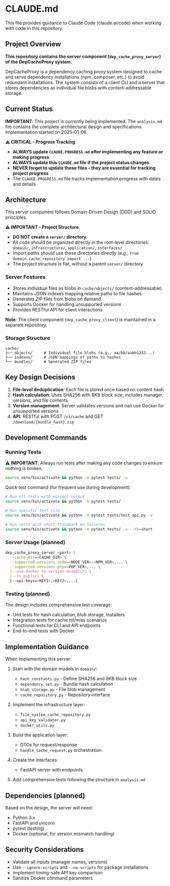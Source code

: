 # CLAUDE.md

This file provides guidance to Claude Code (claude.ai/code) when working with code in this repository.

## Project Overview

**This repository contains the server component (`dep_cache_proxy_server`) of the DepCacheProxy system.**

DepCacheProxy is a dependency caching proxy system designed to cache and serve dependency installations (npm, composer, etc.) to avoid redundant installations. The system consists of a client CLI and a server that stores dependencies as individual file blobs with content-addressable storage.

## Current Status

**IMPORTANT**: This project is currently being implemented. The `analysis.md` file contains the complete architectural design and specifications. Implementation started on 2025-01-06.

**⚠️ CRITICAL - Progress Tracking**: 
- **ALWAYS update `CLAUDE.PROGRESS.md` after implementing any feature or making progress**
- **ALWAYS update this `CLAUDE.md` file if the project status changes**
- **NEVER forget to update these files - they are essential for tracking project progress**
- The `CLAUDE.PROGRESS.md` file tracks implementation progress with dates and details

## Architecture

This server component follows Domain-Driven Design (DDD) and SOLID principles.

**⚠️ IMPORTANT - Project Structure**: 
- **DO NOT create a `server/` directory**
- All code should be organized directly in the root-level directories: `domain/`, `infrastructure/`, `application/`, `interfaces/`
- Import paths should use these directories directly (e.g., `from domain.cache_repository import ...`)
- The project structure is flat, without a parent `server/` directory

### Server Features
- Stores individual files as blobs in `cache/objects/` (content-addressable)
- Maintains JSON indexes mapping relative paths to file hashes
- Generates ZIP files from blobs on demand
- Supports Docker for handling unsupported versions
- Provides RESTful API for client interactions

**Note**: The client component (`dep_cache_proxy_client`) is maintained in a separate repository.

### Storage Structure
```
cache/
├── objects/     # Individual file blobs (e.g., aa/bb/aabb1232...)
├── indexes/     # JSON mappings of paths to hashes
└── bundles/     # Generated ZIP files
```

## Key Design Decisions

1. **File-level deduplication**: Each file is stored once based on content hash
2. **Hash calculation**: Uses SHA256 with 8KB block size, includes manager, versions, and file contents
3. **Version management**: Server validates versions and can use Docker for unsupported versions
4. **API**: RESTful with POST `/v1/cache` and GET `/download/{bundle_hash}.zip`

## Development Commands

### Running Tests

**⚠️ IMPORTANT**: Always run tests after making any code changes to ensure nothing is broken.

```bash
source venv/bin/activate && python -m pytest tests/ -v
```

Quick test command (for frequent use during development):
```bash
# Run all tests with minimal output
source venv/bin/activate && python -m pytest tests/

# Run specific test file
source venv/bin/activate && python -m pytest tests/test_api.py -v

# Run tests with short traceback on failures
source venv/bin/activate && python -m pytest tests/ -v --tb=short
```

### Server Usage (planned)
```bash
dep_cache_proxy_server <port> \
  --cache_dir=<CACHE_DIR> \
  --supported-versions-node=<NODE_VER>:<NPM_VER>,... \
  --supported-versions-php=<PHP_VER>,... \
  [--use-docker-on-version-mismatch] \
  [--is_public] \
  [--api-keys=<KEY1>,<KEY2>,...]
```

### Testing (planned)
The design includes comprehensive test coverage:
- Unit tests for hash calculation, blob storage, installers
- Integration tests for cache hit/miss scenarios
- Functional tests for CLI and API endpoints
- End-to-end tests with Docker

## Implementation Guidance

When implementing this server:

1. Start with the domain models in `domain/`:
   - `hash_constants.py` - Define SHA256 and 8KB block size
   - `dependency_set.py` - Bundle hash calculation
   - `blob_storage.py` - File blob management
   - `cache_repository.py` - Repository interface

2. Implement the infrastructure layer:
   - `file_system_cache_repository.py`
   - `api_key_validator.py`
   - `docker_utils.py`

3. Build the application layer:
   - DTOs for request/response
   - `handle_cache_request.py` orchestration

4. Create the interfaces:
   - FastAPI server with endpoints

5. Add comprehensive tests following the structure in `analysis.md`

## Dependencies (planned)

Based on the design, the server will need:
- Python 3.x
- FastAPI and uvicorn
- pytest (testing)
- Docker (optional, for version mismatch handling)

## Security Considerations

- Validate all inputs (manager names, versions)
- Use `--ignore-scripts` and `--no-scripts` for package installations
- Implement timing-safe API key comparison
- Sanitize Docker command parameters